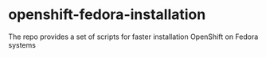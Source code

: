 # openshift-fedora-installation
The repo provides a set of scripts for faster installation OpenShift on Fedora systems
